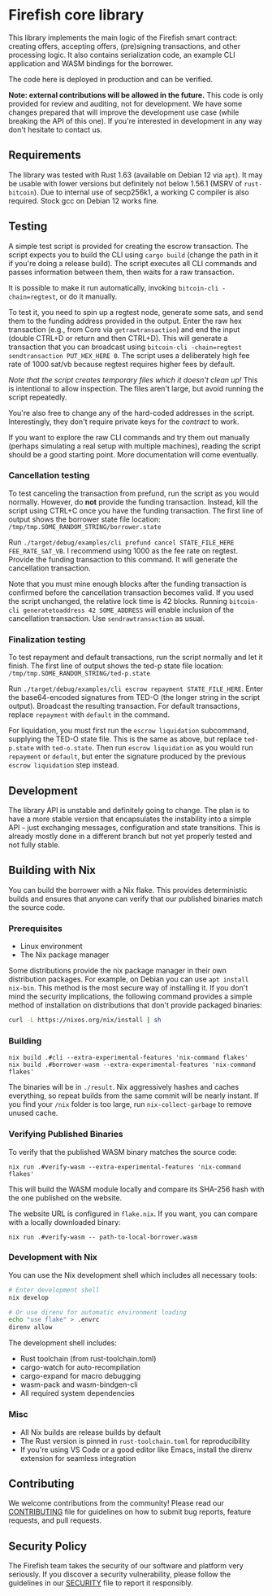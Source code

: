 # Firefish core library

This library implements the main logic of the Firefish smart contract: creating offers, accepting offers, (pre)signing transactions, and other processing logic.
It also contains serialization code, an example CLI application and WASM bindings for the borrower.

The code here is deployed in production and can be verified.

**Note: external contributions will be allowed in the future.**
This code is only provided for review and auditing, not for development.
We have some changes prepared that will improve the development use case (while breaking the API of this one).
If you're interested in development in any way don't hesitate to contact us.

## Requirements

The library was tested with Rust 1.63 (available on Debian 12 via `apt`). It may be usable with lower versions but definitely not below 1.56.1 (MSRV of `rust-bitcoin`).
Due to internal use of secp256k1, a working C compiler is also required. Stock gcc on Debian 12 works fine.

## Testing

A simple test script is provided for creating the escrow transaction.
The script expects you to build the CLI using `cargo build` (change the path in it if you're doing a release build).
The script executes all CLI commands and passes information between them, then waits for a raw transaction.

It is possible to make it run automatically, invoking `bitcoin-cli -chain=regtest`, or do it manually.

To test it, you need to spin up a regtest node, generate some sats, and send them to the funding address provided in the output.
Enter the raw hex transaction (e.g., from Core via `getrawtransaction`) and end the input (double CTRL+D or return and then CTRL+D).
This will generate a transaction that you can broadcast using `bitcoin-cli -chain=regtest sendtransaction PUT_HEX_HERE 0`.
The script uses a deliberately high fee rate of 1000 sat/vb because regtest requires higher fees by default.

*Note that the script creates temporary files which it doesn't clean up!*
This is intentional to allow inspection.
The files aren't large, but avoid running the script repeatedly.

You're also free to change any of the hard-coded addresses in the script.
Interestingly, they don't require private keys for the *contract* to work.

If you want to explore the raw CLI commands and try them out manually (perhaps simulating a real setup with multiple machines), reading the script should be a good starting point.
More documentation will come eventually.

### Cancellation testing

To test canceling the transaction from prefund, run the script as you would normally.
However, do **not** provide the funding transaction.
Instead, kill the script using CTRL+C once you have the funding transaction.
The first line of output shows the borrower state file location:
`/tmp/tmp.SOME_RANDOM_STRING/borrower.state`

Run `./target/debug/examples/cli prefund cancel STATE_FILE_HERE FEE_RATE_SAT_VB`.
I recommend using 1000 as the fee rate on regtest.
Provide the funding transaction to this command.
It will generate the cancellation transaction.

Note that you must mine enough blocks after the funding transaction is confirmed before the cancellation transaction becomes valid.
If you used the script unchanged, the relative lock time is 42 blocks.
Running `bitcoin-cli generatetoaddress 42 SOME_ADDRESS` will enable inclusion of the cancellation transaction.
Use `sendrawtransaction` as usual.

### Finalization testing

To test repayment and default transactions, run the script normally and let it finish.
The first line of output shows the ted-p state file location:
`/tmp/tmp.SOME_RANDOM_STRING/ted-p.state`

Run `./target/debug/examples/cli escrow repayment STATE_FILE_HERE`.
Enter the base64-encoded signatures from TED-O (the longer string in the script output).
Broadcast the resulting transaction.
For default transactions, replace `repayment` with `default` in the command.

For liquidation, you must first run the `escrow liquidation` subcommand, supplying the TED-O state file.
This is the same as above, but replace `ted-p.state` with `ted-o.state`.
Then run `escrow liquidation` as you would run `repayment` or `default`, but enter the signature produced by the previous `escrow liquidation` step instead.

## Development

The library API is unstable and definitely going to change.
The plan is to have a more stable version that encapsulates the instability into a simple API - just exchanging messages, configuration and state transitions.
This is already mostly done in a different branch but not yet properly tested and not fully stable.

## Building with Nix

You can build the borrower with a Nix flake. This provides deterministic builds and ensures that anyone can verify
that our published binaries match the source code.

### Prerequisites
- Linux environment
- The Nix package manager

Some distributions provide the nix package manager in their own distribution packages. For example, on Debian you can use `apt install nix-bin`. This method is the most secure way of installing it. If you don't mind the security implications, the following command provides a simple method of installation on distributions that don't provide packaged binaries:

```bash
curl -L https://nixos.org/nix/install | sh
```

### Building

```console
nix build .#cli --extra-experimental-features 'nix-command flakes'
nix build .#borrower-wasm --extra-experimental-features 'nix-command flakes'
```

The binaries will be in `./result`. Nix aggressively hashes and caches everything, so repeat builds from the same commit
will be nearly instant. If you find your `/nix` folder is too large, run `nix-collect-garbage` to remove unused cache.

### Verifying Published Binaries

To verify that the published WASM binary matches the source code:

```console
nix run .#verify-wasm --extra-experimental-features 'nix-command flakes'
```

This will build the WASM module locally and compare its SHA-256 hash with the one published on the website.

The website URL is configured in `flake.nix`. If you want, you can compare with a locally downloaded binary:

``` console
nix run .#verify-wasm -- path-to-local-borrower.wasm
```

### Development with Nix

You can use the Nix development shell which includes all necessary tools:

```bash
# Enter development shell
nix develop

# Or use direnv for automatic environment loading
echo "use flake" > .envrc
direnv allow
```

The development shell includes:

- Rust toolchain (from rust-toolchain.toml)
- cargo-watch for auto-recompilation
- cargo-expand for macro debugging
- wasm-pack and wasm-bindgen-cli
- All required system dependencies

### Misc

- All Nix builds are release builds by default
- The Rust version is pinned in `rust-toolchain.toml` for reproducibility
- If you're using VS Code or a good editor like Emacs, install the direnv extension for seamless integration

## Contributing

We welcome contributions from the community! Please read our [CONTRIBUTING](/CONTRIBUTING.md) file for guidelines on how to submit bug reports, feature requests, and pull requests.

## Security Policy

The Firefish team takes the security of our software and platform very seriously. If you discover a security vulnerability, please follow the guidelines in our [SECURITY](/SECURITY.md) file to report it responsibly.
